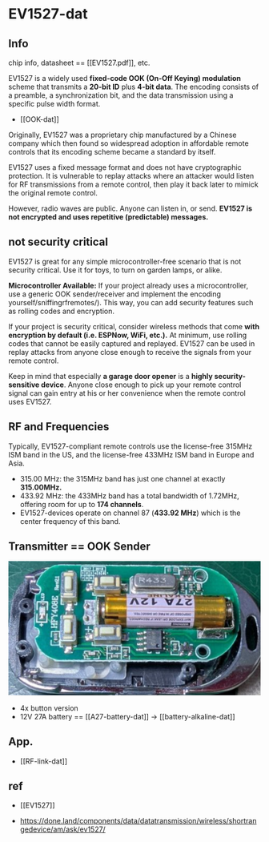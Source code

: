 
# EV1527-dat

## Info 

chip info, datasheet == [[EV1527.pdf]], etc.

EV1527 is a widely used **fixed-code OOK (On-Off Keying) modulation** scheme that transmits a **20-bit ID** plus **4-bit data**. The encoding consists of a preamble, a synchronization bit, and the data transmission using a specific pulse width format.

- [[OOK-dat]]


Originally, EV1527 was a proprietary chip manufactured by a Chinese company which then found so widespread adoption in affordable remote controls that its encoding scheme became a standard by itself.

EV1527 uses a fixed message format and does not have cryptographic protection. It is vulnerable to replay attacks where an attacker would listen for RF transmissions from a remote control, then play it back later to mimick the original remote control.

However, radio waves are public. Anyone can listen in, or send. **EV1527 is not encrypted and uses repetitive (predictable) messages.**

## not security critical

EV1527 is great for any simple microcontroller-free scenario that is not security critical. Use it for toys, to turn on garden lamps, or alike.

**Microcontroller Available:** If your project already uses a microcontroller, use a generic OOK sender/receiver and implement the encoding yourself/sniffingrfremotes/). This way, you can add security features such as rolling codes and encryption.

If your project is security critical, consider wireless methods that come **with encryption by default (i.e. ESPNow, WiFi, etc.).** At minimum, use rolling codes that cannot be easily captured and replayed. EV1527 can be used in replay attacks from anyone close enough to receive the signals from your remote control.

Keep in mind that especially **a garage door opener** is a **highly security-sensitive device**. Anyone close enough to pick up your remote control signal can gain entry at his or her convenience when the remote control uses EV1527.


## RF and Frequencies

Typically, EV1527-compliant remote controls use the license-free 315MHz ISM band in the US, and the license-free 433MHz ISM band in Europe and Asia.

- 315.00 MHz: the 315MHz band has just one channel at exactly **315.00MHz.**
- 433.92 MHz: the 433MHz band has a total bandwidth of 1.72MHz, offering room for up to **174 channels**. 
- EV1527-devices operate on channel 87 (**433.92 MHz**) which is the center frequency of this band.


## Transmitter == OOK Sender 

![](2025-07-04-18-47-48.png)

- 4x button version 
- 12V 27A battery == [[A27-battery-dat]] -> [[battery-alkaline-dat]]



## App. 

- [[RF-link-dat]]

## ref 

- [[EV1527]] 

- https://done.land/components/data/datatransmission/wireless/shortrangedevice/am/ask/ev1527/
